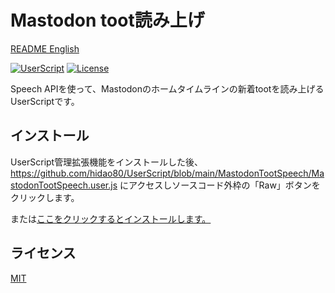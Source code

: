 # Mastodon toot読み上げ

[README English](./README.md)

[![UserScript](https://img.shields.io/badge/Framework-UserScript-blue.svg)](https://en.wikipedia.org/wiki/Userscript)
[![License](https://img.shields.io/github/license/hidao80/UserScript)](/LICENSE)


Speech APIを使って、Mastodonのホームタイムラインの新着tootを読み上げるUserScriptです。

## インストール

UserScript管理拡張機能をインストールした後、https://github.com/hidao80/UserScript/blob/main/MastodonTootSpeech/MastodonTootSpeech.user.js にアクセスしソースコード外枠の「Raw」ボタンをクリックします。

または[ここをクリックするとインストールします。](https://github.com/hidao80/UserScript/raw/main/MastodonTootSpeech/MastodonTootSpeech.user.js)

## ライセンス

[MIT](/LICENSE)

